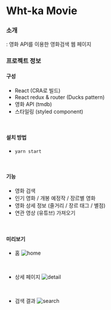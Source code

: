 # Wht-ka Movie 

### 소개

: 영화 API를 이용한 영화검색 웹 페이지



### 프로젝트 정보

#### 구성

- React (CRA로 빌드)
- React redux & router (Ducks pattern)
- 영화 API (tmdb)
- 스타일링 (styled component)

<br>

#### 설치 방법

- `yarn start`

<br>

#### 기능

- 영화 검색
- 인기 영화 / 개봉 예정작 / 장르별 영화
- 영화 상세 정보 (줄거리 / 장르 태그 / 별점)
- 연관 영상 (유튜브) 가져오기

<br>

#### 미리보기

- 홈
![home](https://user-images.githubusercontent.com/58247800/110799961-105fa480-82bf-11eb-8439-865f767a0f5a.JPG)

<br>

- 상세 페이지
![detail](https://user-images.githubusercontent.com/58247800/110799981-15bcef00-82bf-11eb-92b1-831ebdbf7730.JPG)

<br>

- 검색 결과
![search](https://user-images.githubusercontent.com/58247800/110799995-19e90c80-82bf-11eb-8430-69164b3eeada.JPG)
